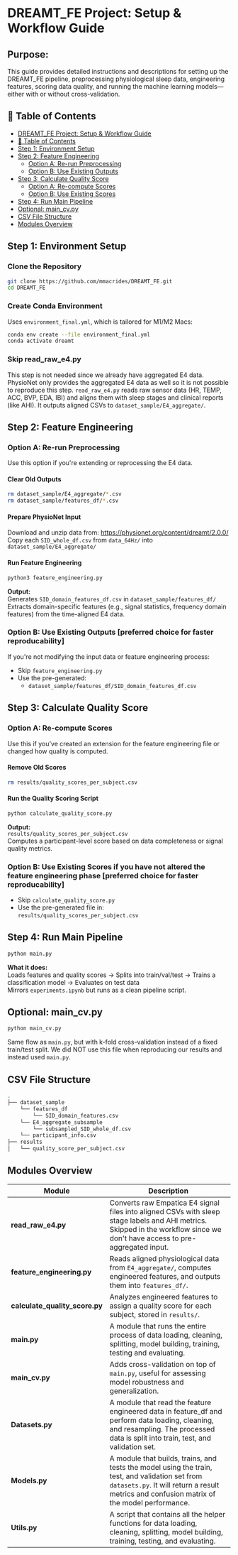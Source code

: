 
# DREAMT_FE Project: Setup & Workflow Guide

## Purpose:
This guide provides detailed instructions and descriptions for setting up the DREAMT_FE pipeline, preprocessing physiological sleep data, engineering features, scoring data quality, and running the machine learning models—either with or without cross-validation.

## 📑 Table of Contents
- [DREAMT_FE Project: Setup & Workflow Guide](#dreamt_fe-project-setup--workflow-guide)
- [📑 Table of Contents](#-table-of-contents)
- [Step 1: Environment Setup](#step-1-environment-setup)
- [Step 2: Feature Engineering](#step-2-feature-engineering)
  - [Option A: Re-run Preprocessing](#option-a-re-run-preprocessing)
  - [Option B: Use Existing Outputs](#option-b-use-existing-outputs)
- [Step 3: Calculate Quality Score](#step-3-calculate-quality-score)
  - [Option A: Re-compute Scores](#option-a-re-compute-scores)
  - [Option B: Use Existing Scores](#option-b-use-existing-scores)
- [Step 4: Run Main Pipeline](#step-4-run-main-pipeline)
- [Optional: main_cv.py](#optional-main_cvpy)
- [CSV File Structure](#csv-file-srtucture)
- [Modules Overview](#modules-overview)

## Step 1: Environment Setup

### Clone the Repository
```bash
git clone https://github.com/mmacrides/DREAMT_FE.git
cd DREAMT_FE
```

### Create Conda Environment
Uses `environment_final.yml`, which is tailored for M1/M2 Macs:
```bash
conda env create --file environment_final.yml
conda activate dreamt
```

### Skip read_raw_e4.py
This step is not needed since we already have aggregated E4 data. 
PhysioNet only provides the aggregated E4 data as well so it is not possible to reproduce this step. 
`read_raw_e4.py` reads raw sensor data (HR, TEMP, ACC, BVP, EDA, IBI) and aligns them with sleep stages and clinical reports (like AHI). It outputs aligned CSVs to `dataset_sample/E4_aggregate/`.

## Step 2: Feature Engineering

### Option A: Re-run Preprocessing
Use this option if you're extending or reprocessing the E4 data.

#### Clear Old Outputs
```bash
rm dataset_sample/E4_aggregate/*.csv
rm dataset_sample/features_df/*.csv
```

#### Prepare PhysioNet Input
Download and unzip data from: https://physionet.org/content/dreamt/2.0.0/  
Copy each `SID_whole_df.csv` from `data_64Hz/` into `dataset_sample/E4_aggregate/`

#### Run Feature Engineering
```bash
python3 feature_engineering.py
```
**Output:**  
Generates `SID_domain_features_df.csv` in `dataset_sample/features_df/`  
Extracts domain-specific features (e.g., signal statistics, frequency domain features) from the time-aligned E4 data.

### Option B: Use Existing Outputs [preferred choice for faster reproducability]
If you're not modifying the input data or feature engineering process:

- Skip `feature_engineering.py`
- Use the pre-generated:
  - `dataset_sample/features_df/SID_domain_features_df.csv`

## Step 3: Calculate Quality Score

### Option A: Re-compute Scores
Use this if you’ve created an extension for the feature engineering file or changed how quality is computed.

#### Remove Old Scores
```bash
rm results/quality_scores_per_subject.csv
```

#### Run the Quality Scoring Script
```bash
python calculate_quality_score.py
```
**Output:**  
`results/quality_scores_per_subject.csv`  
Computes a participant-level score based on data completeness or signal quality metrics.

### Option B: Use Existing Scores if you have not altered the feature engineering phase [preferred choice for faster reproducability]
- Skip `calculate_quality_score.py`
- Use the pre-generated file in:  
  `results/quality_scores_per_subject.csv`

## Step 4: Run Main Pipeline

```bash
python main.py
```
**What it does:**  
Loads features and quality scores → Splits into train/val/test → Trains a classification model → Evaluates on test data  
Mirrors `experiments.ipynb` but runs as a clean pipeline script.

## Optional: main_cv.py

```bash
python main_cv.py
```
Same flow as `main.py`, but with k-fold cross-validation instead of a fixed train/test split. We did NOT use this file when reproducing our results and instead used `main.py`.

## CSV File Structure

```bash
.
├── dataset_sample
    └── features_df
        └── SID_domain_features.csv
    └── E4_aggregate_subsample
        └── subsampled_SID_whole_df.csv
    └── participant_info.csv
├── results
│   └── quality_score_per_subject.csv

```

## Modules Overview

| Module                       | Description                                                                         |
|------------------------------|-------------------------------------------------------------------------------------|
| **read_raw_e4.py**           | Converts raw Empatica E4 signal files into aligned CSVs with sleep stage labels and AHI metrics. Skipped in the workflow since we don't have access to pre-aggregated input. |
| **feature_engineering.py**   | Reads aligned physiological data from `E4_aggregate/`, computes engineered features, and outputs them into `features_df/`. |
| **calculate_quality_score.py** | Analyzes engineered features to assign a quality score for each subject, stored in `results/`. |
| **main.py**                  | A module that runs the entire process of data loading, cleaning, splitting, model building, training, testing and evaluating. |
| **main_cv.py**               | Adds cross-validation on top of `main.py`, useful for assessing model robustness and generalization. |
| **Datasets.py**              | A module that read the feature engineered data in feature_df and perform data loading, cleaning, and resampling. The processed data is split into train, test, and validation set. |
| **Models.py**                | A module that builds, trains, and tests the model using the train, test, and validation set from `datasets.py`. It will return a result metrics and confusion matrix of the model performance. |
| **Utils.py**                 | A script that contains all the helper functions for data loading, cleaning, splitting, model building, training, testing, and evaluating. |
